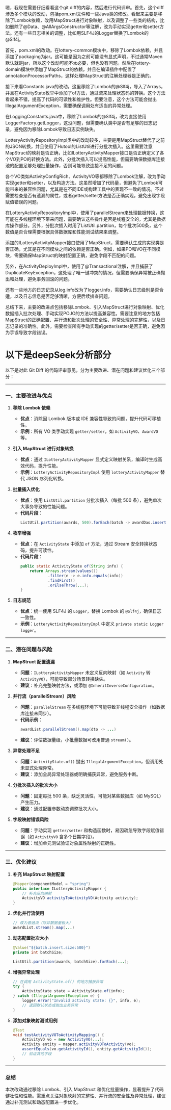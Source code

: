 嗯，我现在需要仔细看看这个git diff的内容，然后进行代码评审。首先，这个diff涉及多个模块的改动，包括pom.xml文件和一些Java类的修改。看起来主要是移除了Lombok依赖，改用MapStruct进行对象映射，以及调整了一些类的结构，比如删除了@Data、@AllArgsConstructor等注解，改为手动实现getter和setter方法。还有一些日志相关的调整，比如用SLF4J的Logger替换了Lombok的@Slf4j。

首先，pom.xml的改动。在lottery-common模块中，移除了Lombok依赖，并且添加了packaging为jar。这可能是因为之前可能没有显式声明，不过通常Maven默认就是jar，所以这个改动可能不太必要，但也没有问题。然后在lottery-domain模块中添加了MapStruct的依赖，并且在编译插件中配置了annotationProcessorPaths，这样处理MapStruct的注解处理器是正确的。

接下来看Constants.java的改动。这里移除了Lombok的@Slf4j，导入了Arrays，并且在ActivityState枚举中添加了of方法，通过流来处理状态码的转换。这个方法看起来不错，提高了代码的可读性和维护性。但要注意，这个方法可能会抛出IllegalArgumentException，需要确保调用处有适当的异常处理。

在LoggingConstants.java中，移除了Lombok的@Slf4j，改为直接使用LoggerFactory.getLogger，这没问题，但需要确认类中是否有足够的日志记录，避免因为移除Lombok导致日志实例缺失。

LotteryActivityRepositoryImpl类中的改动较多，主要是用MapStruct替代了之前的JSON转换，并且使用了Hutool的ListUtil进行分批次插入。这里需要注意MapStruct的映射是否正确，比如ILotteryActivityMapper接口是否正确定义了各个VO到PO的转换方法。此外，分批次插入可以提高性能，但需要确保数据库连接池的配置足够处理批量操作，否则可能导致连接不足的问题。

各个VO类如ActivityConfigRich、ActivityVO等都移除了Lombok注解，改为手动实现getter和setter，以及构造方法。这虽然增加了代码量，但避免了Lombok可能带来的兼容性问题，尤其是在不同IDE或构建工具中的表现不一致的情况。不过需要检查是否有遗漏的属性，或者getter/setter方法是否正确实现，避免出现字段赋值错误的问题。

在LotteryActivityRepositoryImpl中，使用了parallelStream来处理数据转换，这可能在多线程环境下带来问题，需要确认这些操作是否是线程安全的，尤其是数据库操作部分。另外，分批次插入时用了ListUtil.partition，每个批次500条，这个数值是否合理需要根据具体数据库和性能测试结果来调整。

添加的ILotteryActivityMapper接口使用了MapStruct，需要确认生成的实现类是否正确，尤其是在不同模块之间的依赖是否正确。例如，如果PO和VO在不同模块，需要确保MapStruct的映射配置正确，避免字段不匹配的问题。

另外，在ActivityDeployImpl中，使用了@Transactional注解，并且捕获了DuplicateKeyException，这处理了唯一键冲突的情况，但需要确保异常被正确抛出和处理，避免事务回滚的问题。

还有一些地方的日志记录从log.info改为了logger.info，需要确认日志级别是否合适，以及日志信息是否足够清晰，方便后续排查问题。

总结下来，主要的改进点包括移除Lombok、引入MapStruct进行对象映射、优化数据插入批次处理、手动实现POJO的方法以提高兼容性。需要注意的地方包括MapStruct的正确配置、并行流和批次处理的安全性、异常处理的完整性，以及日志记录的准确性。此外，需要检查所有手动实现的getter/setter是否正确，避免因为手误导致字段错误。
 # 以下是deepSeek分析部分 
以下是对此 Git Diff 的代码评审意见，分为主要改进、潜在问题和建议优化三个部分：

---
### **一、主要改进与优点**
1. **移除 Lombok 依赖**
   - **优点**：消除因 Lombok 版本或 IDE 兼容性导致的问题，提升代码可移植性。
   - **示例**：所有 VO 类手动实现 `getter/setter`，如 `ActivityVO`、`AwardVO` 等。

2. **引入 MapStruct 进行对象转换**
   - **优点**：通过 `ILotteryActivityMapper` 显式定义映射关系，编译时生成高效代码，提升性能。
   - **示例**：`LotteryActivityRepositoryImpl` 使用 `lotteryActivityMapper` 替代 JSON 序列化转换。

3. **批量插入优化**
   - **优点**：使用 `ListUtil.partition` 分批次插入（每批 500 条），避免单次大事务导致的性能问题。
   - **代码片段**：
     ```java
     ListUtil.partition(awards, 500).forEach(batch -> awardDao.insert(batch));
     ```

4. **枚举增强**
   - **优点**：在 `ActivityState` 中添加 `of` 方法，通过 Stream 安全转换状态码，提升可读性。
   - **代码片段**：
     ```java
     public static ActivityState of(String info) {
         return Arrays.stream(values())
                 .filter(e -> e.info.equals(info))
                 .findFirst()
                 .orElseThrow(...);
     }
     ```

5. **日志规范**
   - **优点**：统一使用 SLF4J 的 `Logger`，替换 Lombok 的 `@Slf4j`，确保日志一致性。
   - **示例**：`LotteryActivityRepositoryImpl` 中定义 `private static Logger logger`。

---

### **二、潜在问题与风险**
1. **MapStruct 配置遗漏**
   - **问题**：`ILotteryActivityMapper` 未定义反向映射（如 `Activity` 转 `ActivityVO`），可能导致部分场景转换缺失。
   - **建议**：补充完整映射方法，或添加 `@InheritInverseConfiguration`。

2. **并行流（parallelStream）风险**
   - **问题**：`parallelStream` 在多线程环境下可能导致非线程安全操作（如数据库连接未同步）。
   - **代码示例**：
     ```java
     awardList.parallelStream().map(dto -> ...)
     ```
   - **建议**：评估数据量级，小批量数据可改用普通 `stream()`。

3. **异常处理不足**
   - **问题**：`ActivityState.of()` 抛出 `IllegalArgumentException`，但调用处未显式处理异常。
   - **建议**：添加全局异常处理器或明确捕获异常，避免服务中断。

4. **分批次插入的批次大小**
   - **问题**：固定每批 500 条，缺乏灵活性，可能对某些数据库（如 MySQL）产生压力。
   - **建议**：通过配置参数动态调整批次大小。

5. **字段映射错误风险**
   - **问题**：手动实现 `getter/setter` 和构造函数时，易因疏忽导致字段赋值错误（如 `ActivityVO` 含多个日期字段）。
   - **建议**：增加单元测试验证对象属性映射的正确性。

---

### **三、优化建议**
1. **补充 MapStruct 映射配置**
   ```java
   @Mapper(componentModel = "spring")
   public interface ILotteryActivityMapper {
       // 补充反向映射
       ActivityVO activityToActivityVO(Activity activity);
   }
   ```

2. **优化并行流使用**
   ```java
   // 改为普通流（除非数据量极大）
   awardList.stream().map(...)
   ```

3. **动态配置批次大小**
   ```java
   @Value("${batch.insert.size:500}")
   private int batchSize;
   
   ListUtil.partition(awards, batchSize).forEach(...);
   ```

4. **增强异常处理**
   ```java
   // 在调用 ActivityState.of() 的地方捕获异常
   try {
       ActivityState state = ActivityState.of(info);
   } catch (IllegalArgumentException e) {
       logger.error("Invalid activity state: {}", info, e);
       // 返回默认状态或抛出业务异常
   }
   ```

5. **添加对象映射测试用例**
   ```java
   @Test
   void testActivityVOToActivityMapping() {
       ActivityVO vo = new ActivityVO(...);
       Activity entity = mapper.activityVOToActivity(vo);
       assertEquals(vo.getActivityId(), entity.getActivityId());
       // 验证其他字段
   }
   ```

---

### **总结**
本次改动通过移除 Lombok、引入 MapStruct 和优化批量操作，显著提升了代码健壮性和性能。需重点关注对象映射的完整性、并行流的安全性及异常处理，建议通过补充测试和动态配置进一步优化。